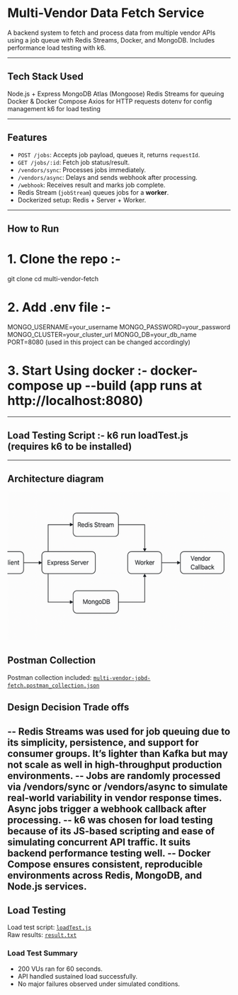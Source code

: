 # Multi-Vendor Data Fetch Service

A backend system to fetch and process data from multiple vendor APIs using a job queue with Redis Streams, Docker, and MongoDB. Includes performance load testing with k6.

---
## Tech Stack Used
Node.js + Express
MongoDB Atlas (Mongoose)
Redis Streams for queuing
Docker & Docker Compose
Axios for HTTP requests
dotenv for config management
k6 for load testing

---

## Features

- `POST /jobs`: Accepts job payload, queues it, returns `requestId`.
- `GET /jobs/:id`: Fetch job status/result.
- `/vendors/sync`: Processes jobs immediately.
- `/vendors/async`: Delays and sends webhook after processing.
- `/webhook`: Receives result and marks job complete.
- Redis Stream (`jobStream`) queues jobs for a **worker**.
- Dockerized setup: Redis + Server + Worker.

---
## How to Run

# 1. Clone the repo :-  
git clone <repo-url> 
 cd multi-vendor-fetch

# 2. Add .env file :-   
MONGO_USERNAME=your_username
MONGO_PASSWORD=your_password
MONGO_CLUSTER=your_cluster_url
MONGO_DB=your_db_name
PORT=8080 (used in this project can be changed accordingly)

# 3. Start Using docker :- docker-compose up --build (app runs at http://localhost:8080)

---
## Load Testing Script :- k6 run loadTest.js (requires k6 to be installed)
---
## Architecture diagram
![Architecture Diagram](./architecture-diagram.png)

## Postman Collection
Postman collection included: [`multi-vendor-jobd-fetch.postman_collection.json`](./multi-vendor-jobd-fetch.postman_collection.json)

## Design Decision Trade offs
-- Redis Streams was used for job queuing due to its simplicity, persistence, and support for consumer groups. It’s lighter than Kafka but may not scale as well in high-throughput production environments.
-- Jobs are randomly processed via /vendors/sync or /vendors/async to simulate real-world variability in vendor response times. Async jobs trigger a webhook callback after processing.
-- k6 was chosen for load testing because of its JS-based scripting and ease of simulating concurrent API traffic. It suits backend performance testing well.
-- Docker Compose ensures consistent, reproducible environments across Redis, MongoDB, and Node.js services.
---
##  Load Testing

Load test script: [`loadTest.js`](./loadTest.js)  
Raw results: [`result.txt`](./result.txt)

### Load Test Summary
- 200 VUs ran for 60 seconds.
- API handled sustained load successfully.
- No major failures observed under simulated conditions.
